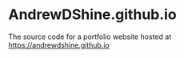 # AndrewDShine.github.io

The source code for a portfolio website hosted at https://andrewdshine.github.io

